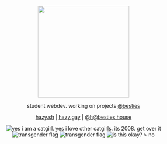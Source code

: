 <div align="center">
<img height="250" src="https://git.gay/h/.profile/raw/branch/main/hazycora-paper.png" />
</div>

<div align="center">

student webdev. working on projects [@besties](https://git.gay/besties)

</div>


<div align="center">

[hazy.sh](https://hazy.sh) | [hazy.gay](https://hazy.gay) | [@h@besties.house](https://besties.house/@h)

![yes i am a catgirl. yes i love other catgirls. its 2008. get over it](https://git.gay/h/.profile/raw/branch/main/stamps/catgirl.png)
![transgender flag](https://git.gay/h/.profile/raw/branch/main/stamps/trans.png)
![transgender flag](https://git.gay/h/.profile/raw/branch/main/stamps/138-cutebunny.png)
![is this okay? > no](https://git.gay/h/.profile/raw/branch/main/stamps/is-this-okay.gif)

</div>
